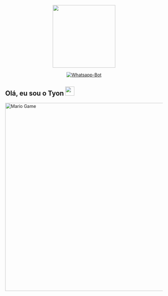 <p align="center">
<img src="https://exploringbits.com/wp-content/uploads/2021/11/anime-girl-pfp-2.jpg?ezimgfmt=ng%3Awebp%2Fngcb3%2Frs%3Adevice%2Frscb3-1" height="200"/>
</p>
<p align="center">
<a href="#"><img title="Whatsapp-Bot" src="https://img.shields.io/badge/Whatsapp--Bot Para Termux-black?colorA=red&style=for-the-badge"></a>
</p>



## Olá, eu sou o Tyon <img src="https://github.com/TheDudeThatCode/TheDudeThatCode/blob/master/Assets/Hi.gif" width="29px">


<img src="https://github.com/TheDudeThatCode/TheDudeThatCode/blob/master/Assets/Mario_Gameplay.gif" alt="Mario Game" width="600" />
